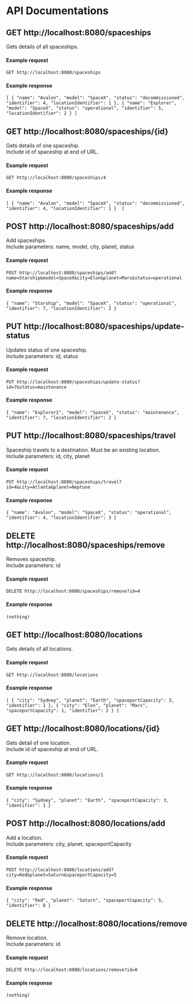 # API Documentations

## GET http://localhost:8080/spaceships
Gets details of all spaceships.
#### Example request
`GET http://localhost:8080/spaceships`
#### Example response
`[
    {
        "name": "Avalon",
        "model": "SpaceX",
        "status": "decommissioned",
        "identifier": 4,
        "locationIdentifier": 1
    },
    {
        "name": "Explorer",
        "model": "SpaceX",
        "status": "operational",
        "identifier": 5,
        "locationIdentifier": 2
    }
]`
## GET http://localhost:8080/spaceships/{id}
Gets details of one spaceship. \
Include id of spaceship at end of URL.
#### Example request
`GET http://localhost:8080/spaceships/4`
#### Example response
`[
    {
        "name": "Avalon",
        "model": "SpaceX",
        "status": "decommissioned",
        "identifier": 4,
        "locationIdentifier": 1
    } 
]`
## POST http://localhost:8080/spaceships/add
Add spaceships. \
Include parameters: name, model, city, planet, status
#### Example request
`POST http://localhost:8080/spaceships/add?name=Starship&model=SpaceX&city=Elon&planet=Mars&status=operational`
#### Example response
`{
    "name": "Starship",
    "model": "SpaceX",
    "status": "operational",
    "identifier": 7,
    "locationIdentifier": 2
}`
## PUT http://localhost:8080/spaceships/update-status
Updates status of one spaceship. \
Include parameters: id, status
#### Example request
`PUT http://localhost:8080/spaceships/update-status?id=7&status=maintenance`
#### Example response
`{
    "name": "Explorer2",
    "model": "SpaceX",
    "status": "maintenance",
    "identifier": 7,
    "locationIdentifier": 2
}`
## PUT http://localhost:8080/spaceships/travel
Spaceship travels to a destination. Must be an existing location. \
Include parameters: id, city, planet
#### Example request
`PUT http://localhost:8080/spaceships/travel?id=4&city=Atlanta&planet=Neptune`
#### Example response
`{
    "name": "Avalon",
    "model": "SpaceX",
    "status": "operational",
    "identifier": 4,
    "locationIdentifier": 3
}`
## DELETE http://localhost:8080/spaceships/remove
Removes spaceship. \
Include parameters: id
#### Example request
`DELETE http://localhost:8080/spaceships/remove?id=4`
#### Example response
`(nothing)`
## GET http://localhost:8080/locations
Gets details of all locations.
#### Example request
`GET http://localhost:8080/locations`
#### Example response
`[
    {
        "city": "Sydney",
        "planet": "Earth",
        "spaceportCapacity": 3,
        "identifier": 1
    },
    {
        "city": "Elon",
        "planet": "Mars",
        "spaceportCapacity": 1,
        "identifier": 2
    }
]`
## GET http://localhost:8080/locations/{id}
Gets detail of one location. \
Include id of spaceship at end of URL.
#### Example request
`GET http://localhost:8080/locations/1`
#### Example response
`{
    "city": "Sydney",
    "planet": "Earth",
    "spaceportCapacity": 3,
    "identifier": 1
}`
## POST http://localhost:8080/locations/add
Add a location. \
Include parameters: city, planet, spaceportCapacity
#### Example request
`POST http://localhost:8080/locations/add?city=Red&planet=Saturn&spaceportCapacity=5`
#### Example response
`{
    "city": "Red",
    "planet": "Saturn",
    "spaceportCapacity": 5,
    "identifier": 8
}`
## DELETE http://localhost:8080/locations/remove
Remove location. \
Include parameters: id
#### Example request
`DELETE http://localhost:8080/locations/remove?id=8`
#### Example response
`(nothing)`